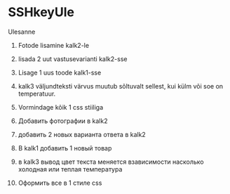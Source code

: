 # SSHkeyUle
Ulesanne

1. Fotode lisamine kalk2-le
2. lisada 2 uut vastusevarianti kalk2-sse 
3. Lisage 1 uus toode kalk1-sse
4. kalk3 väljundteksti värvus muutub sõltuvalt sellest, kui külm või soe on temperatuur.
5. Vormindage kõik 1 css stiiliga


1. Добавить фотографии в kalk2
2. добавить 2 новых варианта ответа в kalk2 
3. В kalk1 добавить 1 новый товар
4. в kalk3 вывод цвет текста меняется взависимости насколько холодная или теплая температура
5. Оформить все в 1 стиле css

